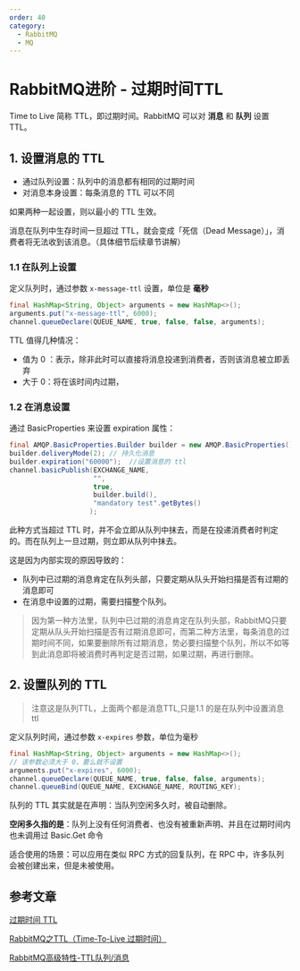 ```yaml
---
order: 40
category:
  - RabbitMQ  
  - MQ
---
```


# RabbitMQ进阶 - 过期时间TTL

Time to Live 简称 TTL，即过期时间。RabbitMQ 可以对 **消息** 和 **队列** 设置 TTL。

## 1. 设置消息的 TTL

- 通过队列设置：队列中的消息都有相同的过期时间
- 对消息本身设置：每条消息的 TTL 可以不同

如果两种一起设置，则以最小的 TTL 生效。

消息在队列中生存时间一旦超过 TTL，就会变成「死信（Dead Message）」，消费者将无法收到该消息。（具体细节后续章节讲解）

### 1.1 在队列上设置

定义队列时，通过参数 `x-message-ttl` 设置，单位是 **毫秒**

```java
final HashMap<String, Object> arguments = new HashMap<>();
arguments.put("x-message-ttl", 6000);
channel.queueDeclare(QUEUE_NAME, true, false, false, arguments);
```

TTL 值得几种情况：

- 值为 0 ：表示，除非此时可以直接将消息投递到消费者，否则该消息被立即丢弃
- 大于 0：将在该时间内过期，

### 1.2 在消息设置

通过 BasicProperties 来设置 expiration 属性：

```java
final AMQP.BasicProperties.Builder builder = new AMQP.BasicProperties().builder();
builder.deliveryMode(2); // 持久化消息
builder.expiration("60000");  //设置消息的 ttl
channel.basicPublish(EXCHANGE_NAME,
                     "",
                     true,
                     builder.build(),
                     "mandatory test".getBytes()
                    );
```

此种方式当超过 TTL 时，并不会立即从队列中抹去，而是在投递消费者时判定的。而在队列上一旦过期，则立即从队列中抹去。

这是因为内部实现的原因导致的：

- 队列中已过期的消息肯定在队列头部，只要定期从队头开始扫描是否有过期的消息即可
- 在消息中设置的过期，需要扫描整个队列。

>因为第一种方法里，队列中已过期的消息肯定在队列头部，RabbitMQ只要定期从队头开始扫描是否有过期消息即可，而第二种方法里，每条消息的过期时间不同，如果要删除所有过期消息，势必要扫描整个队列，所以不如等到此消息即将被消费时再判定是否过期，如果过期，再进行删除。

## 2. 设置队列的 TTL

>注意这是队列TTL，上面两个都是消息TTL,只是1.1 的是在队列中设置消息ttl

定义队列时间，通过参数 `x-expires` 参数，单位为毫秒

```java
final HashMap<String, Object> arguments = new HashMap<>();
// 该参数必须大于 0，要么就不设置
arguments.put("x-expires", 6000);
channel.queueDeclare(QUEUE_NAME, true, false, false, arguments);
channel.queueBind(QUEUE_NAME, EXCHANGE_NAME, ROUTING_KEY);
```

队列的 TTL 其实就是在声明：当队列空闲多久时，被自动删除。

**空闲多久指的是**：队列上没有任何消费者、也没有被重新声明、并且在过期时间内也未调用过 Basic.Get 命令

适合使用的场景：可以应用在类似 RPC 方式的回复队列，在 RPC 中，许多队列会被创建出来，但是未被使用。

## 参考文章

[过期时间 TTL](https://zq99299.github.io/mq-tutorial/rabbitmq-ac/04/02.html)

[RabbitMQ之TTL（Time-To-Live 过期时间）](https://hiddenpps.blog.csdn.net/article/details/54916011)

[RabbitMQ高级特性-TTL队列/消息](https://juejin.cn/post/6844904002996404231)

